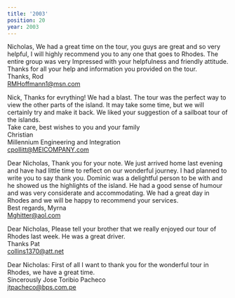 ```yaml
---
title: '2003'
position: 20
year: 2003
---
```


Nicholas, We had a great time on the tour, you guys are great and so very helpful, I will highly recommend you to any one that goes to Rhodes. The entire group was very Impressed with your helpfulness and friendly attitude.<br>
Thanks for all your help and information you provided on the tour.<br>
Thanks, Rod<br>
RMHoffmann1@msn.com

Nick,  Thanks for evrything! We had a blast. The tour was the perfect way to view the other parts of the island. It may take some time, but we will certainly try and make it back. We liked your suggestion of a sailboat tour of the islands.<br>
Take care, best wishes to you and your family<br>
Christian<br>
Millennium Engineering and Integration<br>
cpollitt@MEICOMPANY.com

Dear Nicholas,  Thank you for your note. We just arrived home last evening and have had little time to reflect on our wonderful journey. I had planned to write you to say thank you. Dominic was a delightful person to be with and he showed us the highlights of the island. He had a good sense of humour and was very considerate and accommodating. We had a great day in Rhodes and we will be happy to recommend your services.<br>
Best regards, Myrna<br>
Mghitter@aol.com

Dear Nicholas,  Please tell your brother that we really enjoyed our tour of Rhodes last week. He was a great driver.<br>
Thanks Pat<br>
collins1370@att.net

Dear Nicholas:   First of all I want to thank you for the wonderful tour in Rhodes, we have a great time.<br>
Sincerously Jose Toribio Pacheco<br> jtpacheco@bps.com.pe
